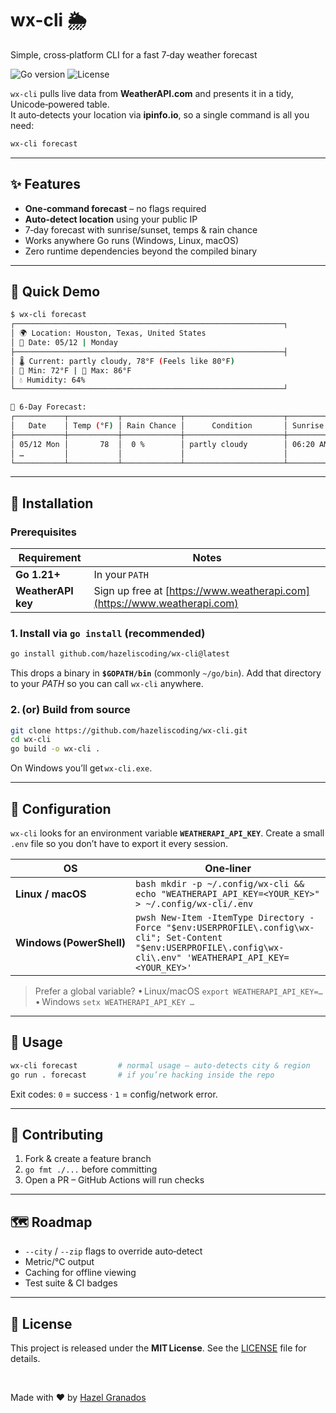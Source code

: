 # wx-cli 🌦️  
Simple, cross‑platform CLI for a fast 7‑day weather forecast

![Go version](https://img.shields.io/badge/Go-1.21%2B-blue)
![License](https://img.shields.io/badge/license-MIT-green)

`wx-cli` pulls live data from **WeatherAPI.com** and presents it in a tidy, Unicode‑powered table.  
It auto‑detects your location via **ipinfo.io**, so a single command is all you need:

```bash
wx-cli forecast
````

---

## ✨ Features

* **One‑command forecast** – no flags required
* **Auto‑detect location** using your public IP
* 7‑day forecast with sunrise/sunset, temps & rain chance
* Works anywhere Go runs (Windows, Linux, macOS)
* Zero runtime dependencies beyond the compiled binary

---

## 📸 Quick Demo

```bash
$ wx-cli forecast
┌────────────────────────────────────────────────────────────┐
│ 🌍 Location: Houston, Texas, United States
│ 📅 Date: 05/12 | Monday
├────────────────────────────────────────────────────────────┤
│ 🌡️ Current: partly cloudy, 78°F (Feels like 80°F)
│ 🔽 Min: 72°F | 🔼 Max: 86°F
│ 💧 Humidity: 64%
└────────────────────────────────────────────────────────────┘

📅 6‑Day Forecast:
┌───────────┬───────────┬─────────────┬──────────────────────┬──────────┬──────────┐
│   Date    │ Temp (°F) │ Rain Chance │      Condition       │ Sunrise  │  Sunset  │
├───────────┼───────────┼─────────────┼──────────────────────┼──────────┼──────────┤
│ 05/12 Mon │       78  │  0 %        │ partly cloudy        │ 06:20 AM │ 08:04 PM │
│ …         │           │             │                      │          │          │
└───────────┴───────────┴─────────────┴──────────────────────┴──────────┴──────────┘
```

---

## 🚀 Installation

### Prerequisites

| Requirement        | Notes                                                                    |
| ------------------ | ------------------------------------------------------------------------ |
| **Go 1.21+**       | In your `PATH`                                                           |
| **WeatherAPI key** | Sign up free at [https://www.weatherapi.com](https://www.weatherapi.com) |

### 1. Install via `go install` (recommended)

```bash
go install github.com/hazeliscoding/wx-cli@latest
```

This drops a binary in **`$GOPATH/bin`** (commonly `~/go/bin`).
Add that directory to your *PATH* so you can call `wx-cli` anywhere.

### 2. (or) Build from source

```bash
git clone https://github.com/hazeliscoding/wx-cli.git
cd wx-cli
go build -o wx-cli .
```

On Windows you’ll get `wx-cli.exe`.

---

## 🔧 Configuration

`wx-cli` looks for an environment variable **`WEATHERAPI_API_KEY`**.
Create a small `.env` file so you don’t have to export it every session.

| OS                       | One‑liner                                                                                                                                                         |
| ------------------------ | ----------------------------------------------------------------------------------------------------------------------------------------------------------------- |
| **Linux / macOS**        | `bash mkdir -p ~/.config/wx-cli && echo "WEATHERAPI_API_KEY=<YOUR_KEY>" > ~/.config/wx-cli/.env `                                                                 |
| **Windows (PowerShell)** | `pwsh New-Item -ItemType Directory -Force "$env:USERPROFILE\.config\wx-cli"; Set-Content "$env:USERPROFILE\.config\wx-cli\.env" 'WEATHERAPI_API_KEY=<YOUR_KEY>' ` |

> Prefer a global variable?
> • Linux/macOS `export WEATHERAPI_API_KEY=…`
> • Windows `setx WEATHERAPI_API_KEY …`

---

## 🏃 Usage

```bash
wx-cli forecast         # normal usage – auto‑detects city & region
go run . forecast       # if you’re hacking inside the repo
```

Exit codes: `0` = success · `1` = config/network error.

---

## 🤝 Contributing

1. Fork & create a feature branch
2. `go fmt ./...` before committing
3. Open a PR – GitHub Actions will run checks

---

## 🗺 Roadmap

* `--city` / `--zip` flags to override auto‑detect
* Metric/°C output
* Caching for offline viewing
* Test suite & CI badges

---

## 📝 License

This project is released under the **MIT License**.
See the [LICENSE](LICENSE) file for details.

<br>

Made with ❤️ by [Hazel Granados](https://github.com/hazeliscoding)